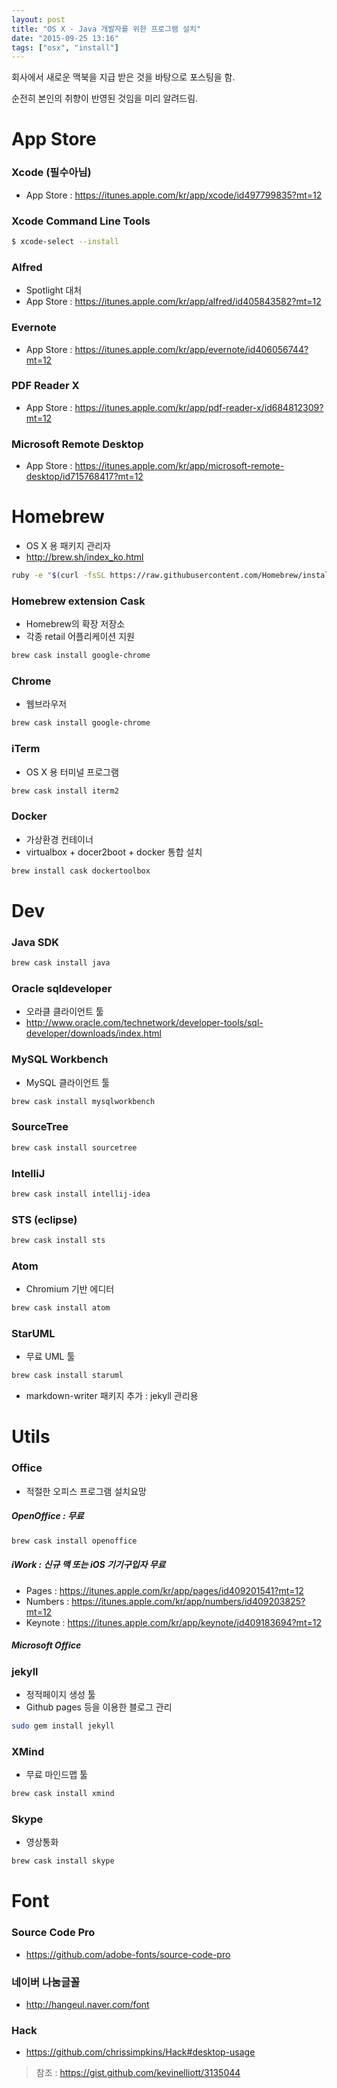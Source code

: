 ```yaml
---
layout: post
title: "OS X - Java 개발자를 위한 프로그램 설치"
date: "2015-09-25 13:16"
tags: ["osx", "install"]
---
```


회사에서 새로운 맥북을 지급 받은 것을 바탕으로 포스팅을 함.

순전히 본인의 취향이 반영된 것임을 미리 알려드림.

# App Store

### Xcode (필수아님)
- App Store : https://itunes.apple.com/kr/app/xcode/id497799835?mt=12

### Xcode Command Line Tools
```bash
$ xcode-select --install
```

### Alfred
- Spotlight 대처
- App Store : https://itunes.apple.com/kr/app/alfred/id405843582?mt=12

### Evernote
- App Store : https://itunes.apple.com/kr/app/evernote/id406056744?mt=12

### PDF Reader X
- App Store : https://itunes.apple.com/kr/app/pdf-reader-x/id684812309?mt=12

### Microsoft Remote Desktop
- App Store : https://itunes.apple.com/kr/app/microsoft-remote-desktop/id715768417?mt=12

# Homebrew
- OS X 용 패키지 관리자
- http://brew.sh/index_ko.html

```bash
ruby -e "$(curl -fsSL https://raw.githubusercontent.com/Homebrew/install/master/install)"
```

### Homebrew extension Cask
- Homebrew의 확장 저장소
- 각종 retail 어플리케이션 지원

```bash
brew cask install google-chrome
```

### Chrome
- 웹브라우저

```bash
brew cask install google-chrome
```

### iTerm
- OS X 용 터미널 프로그램

```bash
brew cask install iterm2
```

### Docker
- 가상환경 컨테이너
- virtualbox + docer2boot + docker 통합 설치

```bash
brew install cask dockertoolbox
```

# Dev

### Java SDK
```bash
brew cask install java
```

### Oracle sqldeveloper
- 오라클 클라이언트 툴
- http://www.oracle.com/technetwork/developer-tools/sql-developer/downloads/index.html

### MySQL Workbench
- MySQL 클라이언트 툴

```bash
brew cask install mysqlworkbench
```

### SourceTree

```bash
brew cask install sourcetree
```

### IntelliJ

```bash
brew cask install intellij-idea
```

### STS (eclipse)

```bash
brew cask install sts
```

### Atom
- Chromium 기반 에디터

```bash
brew cask install atom
```

### StarUML
- 무료 UML 툴

```bash
brew cask install staruml
```

- markdown-writer 패키지 추가 : jekyll 관리용

# Utils

### Office
- 적절한 오피스 프로그램 설치요망

##### OpenOffice : 무료
```bash
brew cask install openoffice
```

##### iWork : 신규 맥 또는 iOS 기기구입자 **무료**
- Pages : https://itunes.apple.com/kr/app/pages/id409201541?mt=12
- Numbers : https://itunes.apple.com/kr/app/numbers/id409203825?mt=12
- Keynote : https://itunes.apple.com/kr/app/keynote/id409183694?mt=12

##### Microsoft Office

### jekyll
- 정적페이지 생성 툴
- Github pages 등을 이용한 블로그 관리

```bash
sudo gem install jekyll
```

### XMind
- 무료 마인드맵 툴

```bash
brew cask install xmind
```

### Skype
- 영상통화

```bash
brew cask install skype
```

# Font

### Source Code Pro
- https://github.com/adobe-fonts/source-code-pro

### 네이버 나눔글꼴
- http://hangeul.naver.com/font

### Hack
- https://github.com/chrissimpkins/Hack#desktop-usage


> 참조 : https://gist.github.com/kevinelliott/3135044
